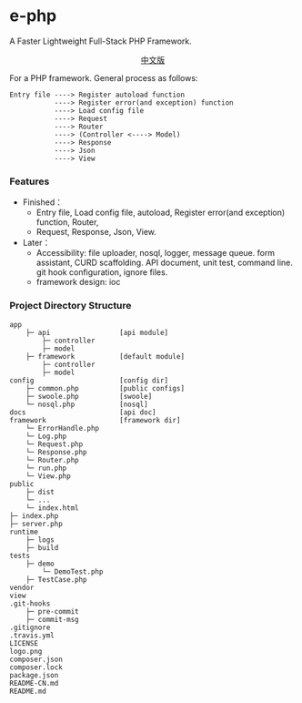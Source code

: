 # e-php
A Faster Lightweight Full-Stack PHP Framework.

<p align="center"> <a href="./README-CN.md">中文版</a>　<p>

For a PHP framework. General process as follows:
```
Entry file ----> Register autoload function
           ----> Register error(and exception) function
           ----> Load config file
           ----> Request
           ----> Router
           ----> (Controller <----> Model)
           ----> Response
           ----> Json
           ----> View
```

### Features
- Finished：
    - Entry file, Load config file, autoload, Register error(and exception) function, Router, 
    - Request, Response, Json, View.
- Later：
    - Accessibility: 
file uploader, nosql, logger, message queue.
form assistant, CURD scaffolding.
API document, unit test, command line.
git hook configuration, ignore files.
    - framework design: ioc

###  Project Directory Structure
```
app
    ├─ api                 [api module]
        ├─ controller
        ├─ model
    ├─ framework           [default module]
        ├─ controller
        ├─ model
config                     [config dir]
    ├─ common.php          [public configs]
    ├─ swoole.php          [swoole]
    └─ nosql.php           [nosql]
docs                       [api doc]
framework                  [framework dir]
    └─ ErrorHandle.php     
    └─ Log.php             
    └─ Request.php         
    └─ Response.php        
    └─ Router.php          
    └─ run.php             
    └─ View.php            
public                     
    ├─ dist                
    └─ ...
    └─ index.html          
├─ index.php               
├─ server.php              
runtime                    
    ├─ logs                
    ├─ build               
tests                      
    ├─ demo                
        └─ DemoTest.php    
    ├─ TestCase.php        
vendor                     
view
.git-hooks                 
    ├─ pre-commit          
    ├─ commit-msg          
.gitignore                 
.travis.yml                
LICENSE                    
logo.png                   
composer.json              
composer.lock              
package.json               
README-CN.md               
README.md                  
 ```